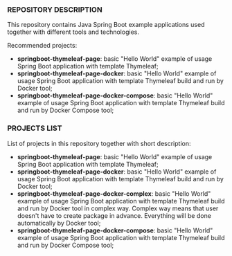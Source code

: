 ### REPOSITORY DESCRIPTION

This repository contains Java Spring Boot example applications used together with different tools and technologies. 

Recommended projects:

- **springboot-thymeleaf-page**: basic "Hello World" example of usage Spring Boot application with template Thymeleaf;
- **springboot-thymeleaf-page-docker**: basic "Hello World" example of usage Spring Boot application with template Thymeleaf build and run by Docker tool;
- **springboot-thymeleaf-page-docker-compose**: basic "Hello World" example of usage Spring Boot application with template Thymeleaf build and run by Docker Compose tool;


### PROJECTS LIST

List of projects in this repository together with short description:

- **springboot-thymeleaf-page**: basic "Hello World" example of usage Spring Boot application with template Thymeleaf;
- **springboot-thymeleaf-page-docker**: basic "Hello World" example of usage Spring Boot application with template Thymeleaf build and run by Docker tool;
- **springboot-thymeleaf-page-docker-complex**: basic "Hello World" example of usage Spring Boot application with template Thymeleaf build and run by Docker tool in complex way. Complex way means that user doesn't have to create package in advance. Everything will be done automatically by Docker tool;
- **springboot-thymeleaf-page-docker-compose**: basic "Hello World" example of usage Spring Boot application with template Thymeleaf build and run by Docker Compose tool;

